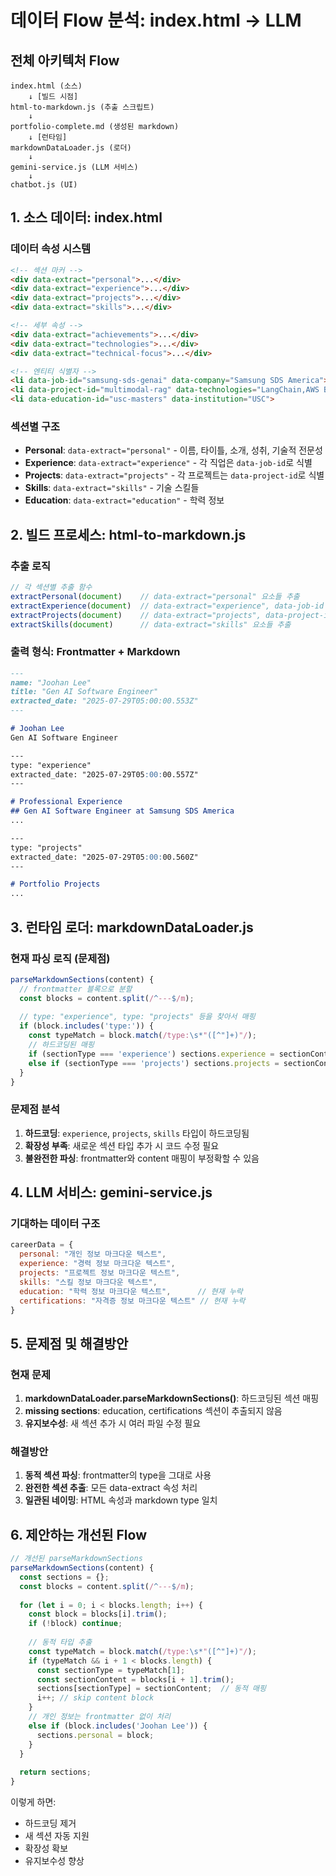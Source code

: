 # 데이터 Flow 분석: index.html → LLM 

## 전체 아키텍처 Flow

```
index.html (소스) 
    ↓ [빌드 시점]
html-to-markdown.js (추출 스크립트)
    ↓ 
portfolio-complete.md (생성된 markdown)
    ↓ [런타임]
markdownDataLoader.js (로더)
    ↓
gemini-service.js (LLM 서비스)
    ↓
chatbot.js (UI)
```

## 1. 소스 데이터: index.html

### 데이터 속성 시스템
```html
<!-- 섹션 마커 -->
<div data-extract="personal">...</div>
<div data-extract="experience">...</div>  
<div data-extract="projects">...</div>
<div data-extract="skills">...</div>

<!-- 세부 속성 -->
<div data-extract="achievements">...</div>
<div data-extract="technologies">...</div>
<div data-extract="technical-focus">...</div>

<!-- 엔티티 식별자 -->
<li data-job-id="samsung-sds-genai" data-company="Samsung SDS America">
<li data-project-id="multimodal-rag" data-technologies="LangChain,AWS Bedrock">
<li data-education-id="usc-masters" data-institution="USC">
```

### 섹션별 구조
- **Personal**: `data-extract="personal"` - 이름, 타이틀, 소개, 성취, 기술적 전문성
- **Experience**: `data-extract="experience"` - 각 직업은 `data-job-id`로 식별
- **Projects**: `data-extract="projects"` - 각 프로젝트는 `data-project-id`로 식별  
- **Skills**: `data-extract="skills"` - 기술 스킬들
- **Education**: `data-extract="education"` - 학력 정보

## 2. 빌드 프로세스: html-to-markdown.js

### 추출 로직
```javascript
// 각 섹션별 추출 함수
extractPersonal(document)    // data-extract="personal" 요소들 추출
extractExperience(document)  // data-extract="experience", data-job-id 요소들 추출
extractProjects(document)    // data-extract="projects", data-project-id 요소들 추출
extractSkills(document)      // data-extract="skills" 요소들 추출
```

### 출력 형식: Frontmatter + Markdown
```markdown
---
name: "Joohan Lee"
title: "Gen AI Software Engineer"  
extracted_date: "2025-07-29T05:00:00.553Z"
---

# Joohan Lee
Gen AI Software Engineer

---
type: "experience"
extracted_date: "2025-07-29T05:00:00.557Z"
---

# Professional Experience
## Gen AI Software Engineer at Samsung SDS America
...

---
type: "projects"  
extracted_date: "2025-07-29T05:00:00.560Z"
---

# Portfolio Projects
...
```

## 3. 런타임 로더: markdownDataLoader.js

### 현재 파싱 로직 (문제점)
```javascript
parseMarkdownSections(content) {
  // frontmatter 블록으로 분할
  const blocks = content.split(/^---$/m);
  
  // type: "experience", type: "projects" 등을 찾아서 매핑
  if (block.includes('type:')) {
    const typeMatch = block.match(/type:\s*"([^"]+)"/);
    // 하드코딩된 매핑
    if (sectionType === 'experience') sections.experience = sectionContent;
    else if (sectionType === 'projects') sections.projects = sectionContent;
  }
}
```

### 문제점 분석
1. **하드코딩**: `experience`, `projects`, `skills` 타입이 하드코딩됨
2. **확장성 부족**: 새로운 섹션 타입 추가 시 코드 수정 필요
3. **불완전한 파싱**: frontmatter와 content 매핑이 부정확할 수 있음

## 4. LLM 서비스: gemini-service.js

### 기대하는 데이터 구조
```javascript
careerData = {
  personal: "개인 정보 마크다운 텍스트",
  experience: "경력 정보 마크다운 텍스트", 
  projects: "프로젝트 정보 마크다운 텍스트",
  skills: "스킬 정보 마크다운 텍스트",
  education: "학력 정보 마크다운 텍스트",      // 현재 누락
  certifications: "자격증 정보 마크다운 텍스트" // 현재 누락
}
```

## 5. 문제점 및 해결방안

### 현재 문제
1. **markdownDataLoader.parseMarkdownSections()**: 하드코딩된 섹션 매핑
2. **missing sections**: education, certifications 섹션이 추출되지 않음
3. **유지보수성**: 새 섹션 추가 시 여러 파일 수정 필요

### 해결방안
1. **동적 섹션 파싱**: frontmatter의 type을 그대로 사용
2. **완전한 섹션 추출**: 모든 data-extract 속성 처리
3. **일관된 네이밍**: HTML 속성과 markdown type 일치

## 6. 제안하는 개선된 Flow

```javascript
// 개선된 parseMarkdownSections
parseMarkdownSections(content) {
  const sections = {};
  const blocks = content.split(/^---$/m);
  
  for (let i = 0; i < blocks.length; i++) {
    const block = blocks[i].trim();
    if (!block) continue;
    
    // 동적 타입 추출
    const typeMatch = block.match(/type:\s*"([^"]+)"/);
    if (typeMatch && i + 1 < blocks.length) {
      const sectionType = typeMatch[1];
      const sectionContent = blocks[i + 1].trim();
      sections[sectionType] = sectionContent;  // 동적 매핑
      i++; // skip content block
    }
    // 개인 정보는 frontmatter 없이 처리
    else if (block.includes('Joohan Lee')) {
      sections.personal = block;
    }
  }
  
  return sections;
}
```

이렇게 하면:
- 하드코딩 제거
- 새 섹션 자동 지원  
- 확장성 확보
- 유지보수성 향상